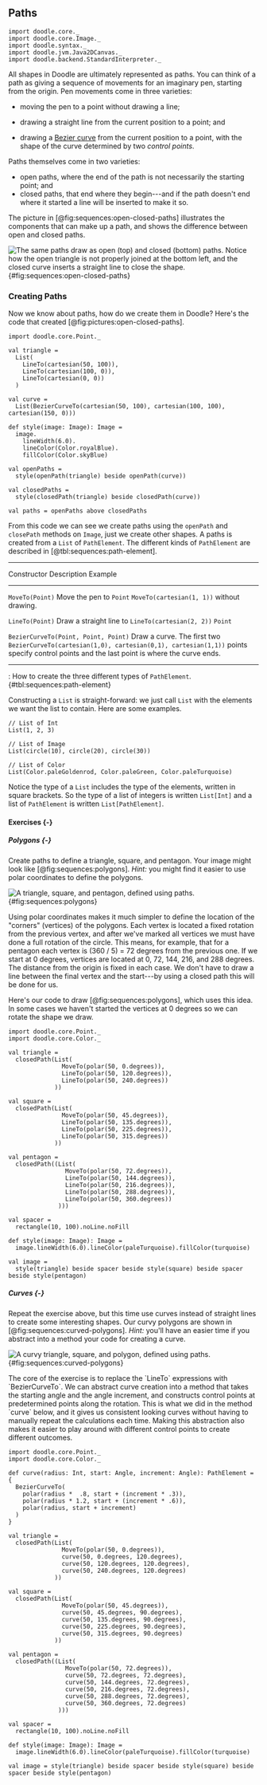 ## Paths

```tut:invisible
import doodle.core._
import doodle.core.Image._
import doodle.syntax._
import doodle.jvm.Java2DCanvas._
import doodle.backend.StandardInterpreter._
```

All shapes in Doodle are ultimately represented as paths. You can think of a path as giving a sequence of movements for an imaginary pen, starting from the origin. Pen movements come in three varieties:

- moving the pen to a point without drawing a line;

- drawing a straight line from the current position to a point; and

- drawing a [Bezier curve][bezier-curve] from the current position to a point, with the shape of the curve determined by two *control points*.

Paths themselves come in two varieties:

- open paths, where the end of the path is not necessarily the starting point; and
- closed paths, that end where they begin---and if the path doesn't end where it started a line will be inserted to make it so.

The picture in [@fig:sequences:open-closed-paths] illustrates the components that can make up a path, and shows the difference between open and closed paths.

![The same paths draw as open (top) and closed (bottom) paths. Notice how the open triangle is not properly joined at the bottom left, and the closed curve inserts a straight line to close the shape.](./src/pages/sequences/open-closed-paths.png){#fig:sequences:open-closed-paths}

[bezier-curve]: https://en.wikipedia.org/wiki/Bézier_curve


### Creating Paths

Now we know about paths, how do we create them in Doodle? Here's the code that created [@fig:pictures:open-closed-paths].

```tut:book
import doodle.core.Point._

val triangle =
  List(
    LineTo(cartesian(50, 100)),
    LineTo(cartesian(100, 0)),
    LineTo(cartesian(0, 0))
  )

val curve =
  List(BezierCurveTo(cartesian(50, 100), cartesian(100, 100), cartesian(150, 0)))

def style(image: Image): Image =
  image.
    lineWidth(6.0).
    lineColor(Color.royalBlue).
    fillColor(Color.skyBlue)

val openPaths =
  style(openPath(triangle) beside openPath(curve))

val closedPaths =
  style(closedPath(triangle) beside closedPath(curve))

val paths = openPaths above closedPaths
```

From this code we can see we create paths using the `openPath` and `closePath` methods on `Image`, just we create other shapes. A paths is created from a `List` of `PathElement`. The different kinds of `PathElement` are described in [@tbl:sequences:path-element].


---------------------------------------------------------------------------------------------
Constructor                          Description                 Example
------------------------------------ --------------------------- ----------------------------
`MoveTo(Point)`                      Move the pen to `Point`     `MoveTo(cartesian(1, 1))`
                                     without drawing.

`LineTo(Point)`                      Draw a straight line to     `LineTo(cartesian(2, 2))`
                                     `Point`

`BezierCurveTo(Point, Point, Point)` Draw a curve. The first two `BezierCurveTo(cartesian(1,0), cartesian(0,1), cartesian(1,1))`
                                     points specify control
                                     points and the last point is
                                     where the curve ends.

---------------------------------------------------------------------------------------------

: How to create the three different types of `PathElement`. {#tbl:sequences:path-element}

Constructing a `List` is straight-forward: we just call `List` with the elements we want the list to contain. Here are some examples.

```tut:book
// List of Int
List(1, 2, 3)

// List of Image
List(circle(10), circle(20), circle(30))

// List of Color
List(Color.paleGoldenrod, Color.paleGreen, Color.paleTurquoise)
```

Notice the type of a `List` includes the type of the elements, written in square brackets. So the type of a list of integers is written `List[Int]` and a list of `PathElement` is written `List[PathElement]`.

#### Exercises {-}

##### Polygons {-}

Create paths to define a triangle, square, and pentagon. Your image might look like [@fig:sequences:polygons]. *Hint:* you might find it easier to use polar coordinates to define the polygons.

![A triangle, square, and pentagon, defined using paths.](./src/pages/sequences/polygons.png){#fig:sequences:polygons}

<div class="solution">
Using polar coordinates makes it much simpler to define the location of the "corners" (vertices) of the polygons. Each vertex is located a fixed rotation from the previous vertex, and after we've marked all vertices we must have done a full rotation of the circle. This means, for example, that for a pentagon each vertex is (360 / 5) = 72 degrees from the previous one. If we start at 0 degrees, vertices are located at 0, 72, 144, 216, and 288 degrees. The distance from the origin is fixed in each case. We don't have to draw a line between the final vertex and the start---by using a closed path this will be done for us.

Here's our code to draw [@fig:sequences:polygons], which uses this idea. In some cases we haven't started the vertices at 0 degrees so we can rotate the shape we draw.

```tut:book
import doodle.core.Point._
import doodle.core.Color._

val triangle =
  closedPath(List(
               MoveTo(polar(50, 0.degrees)),
               LineTo(polar(50, 120.degrees)),
               LineTo(polar(50, 240.degrees))
             ))

val square =
  closedPath(List(
               MoveTo(polar(50, 45.degrees)),
               LineTo(polar(50, 135.degrees)),
               LineTo(polar(50, 225.degrees)),
               LineTo(polar(50, 315.degrees))
             ))

val pentagon =
  closedPath((List(
                MoveTo(polar(50, 72.degrees)),
                LineTo(polar(50, 144.degrees)),
                LineTo(polar(50, 216.degrees)),
                LineTo(polar(50, 288.degrees)),
                LineTo(polar(50, 360.degrees))
              )))

val spacer =
  rectangle(10, 100).noLine.noFill

def style(image: Image): Image =
  image.lineWidth(6.0).lineColor(paleTurquoise).fillColor(turquoise)

val image = 
  style(triangle) beside spacer beside style(square) beside spacer beside style(pentagon)
```
</div>

##### Curves {-}

Repeat the exercise above, but this time use curves instead of straight lines to create some interesting shapes. Our curvy polygons are shown in [@fig:sequences:curved-polygons]. *Hint:* you'll have an easier time if you abstract into a method your code for creating a curve.

![A curvy triangle, square, and polygon, defined using paths.](./src/pages/sequences/curved-polygons.png){#fig:sequences:curved-polygons}

<div class="solution">
The core of the exercise is to replace the `LineTo` expressions with `BezierCurveTo`. We can abstract curve creation into a method that takes the starting angle and the angle increment, and constructs control points at predetermined points along the rotation. This is what we did in the method `curve` below, and it gives us consistent looking curves without having to manually repeat the calculations each time. Making this abstraction also makes it easier to play around with different control points to create different outcomes.

```tut:book
import doodle.core.Point._
import doodle.core.Color._

def curve(radius: Int, start: Angle, increment: Angle): PathElement = {
  BezierCurveTo(
    polar(radius *  .8, start + (increment * .3)),
    polar(radius * 1.2, start + (increment * .6)),
    polar(radius, start + increment)
  )
}

val triangle =
  closedPath(List(
               MoveTo(polar(50, 0.degrees)),
               curve(50, 0.degrees, 120.degrees),
               curve(50, 120.degrees, 120.degrees),
               curve(50, 240.degrees, 120.degrees)
             ))

val square =
  closedPath(List(
               MoveTo(polar(50, 45.degrees)),
               curve(50, 45.degrees, 90.degrees),
               curve(50, 135.degrees, 90.degrees),
               curve(50, 225.degrees, 90.degrees),
               curve(50, 315.degrees, 90.degrees)
             ))

val pentagon =
  closedPath((List(
                MoveTo(polar(50, 72.degrees)),
                curve(50, 72.degrees, 72.degrees),
                curve(50, 144.degrees, 72.degrees),
                curve(50, 216.degrees, 72.degrees),
                curve(50, 288.degrees, 72.degrees),
                curve(50, 360.degrees, 72.degrees)
              )))

val spacer =
  rectangle(10, 100).noLine.noFill

def style(image: Image): Image =
  image.lineWidth(6.0).lineColor(paleTurquoise).fillColor(turquoise)

val image = style(triangle) beside spacer beside style(square) beside spacer beside style(pentagon)
```
</div>
